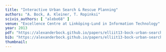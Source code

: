 ```yaml
---
title: "Interactive Urban Search & Rescue Planning"
authors: "A. Bock, A. Kleiner, T. Ropinksi"
scivis_authors: [ "alebo68" ]
venue: "Excellence Centre at Linköping-Lund in Information Technology"
year: 2013
pdf: "https://alexanderbock.github.io/papers/elliit13-bock-urban-search-and-rescue.pdf"
bib: "https://alexanderbock.github.io/papers/elliit13-bock-urban-search-and-rescue.bib"
thumbnail: 
---
```


